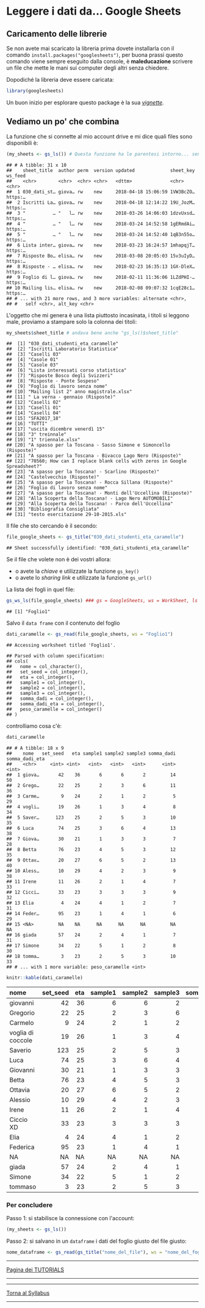Leggere i dati da... Google Sheets
================

Caricamento delle librerie
--------------------------

Se non avete mai scaricato la libreria prima dovete installarla con il comando `install.packages("googlesheets")`, per buona prassi questo comando viene sempre eseguito dalla console, è **maleducazione** scrivere un file che mette le mani sui computer degli altri senza chiedere.

Dopodiché la libreria deve essere caricata:

``` r
library(googlesheets)
```

Un buon inizio per esplorare questo package è la sua [*vignette*](https://cran.r-project.org/web/packages/googlesheets/vignettes/basic-usage.html).

Vediamo un po' che combina
--------------------------

La funzione che si connette al mio account drive e mi dice quali files sono disponibili è:

``` r
(my_sheets <- gs_ls()) # Questa funzione ha le parentesi intorno... senza non funziona...
```

    ## # A tibble: 31 x 10
    ##    sheet_title  author perm  version updated             sheet_key ws_feed
    ##    <chr>        <chr>  <chr> <chr>   <dttm>              <chr>     <chr>  
    ##  1 030_dati_st… giova… rw    new     2018-04-18 15:06:59 1VW3BcZO… https:…
    ##  2 Iscritti La… giova… rw    new     2018-04-18 12:14:22 19U_JozM… https:…
    ##  3 "          … "   l… rw    new     2018-03-26 14:06:03 1dzvUxsd… https:…
    ##  4 "          … "   l… rw    new     2018-03-24 14:52:58 1gERmdAi… https:…
    ##  5 "          … "   l… rw    new     2018-03-24 14:52:40 1qB3n55o… https:…
    ##  6 Lista inter… giova… rw    new     2018-03-23 16:24:57 1mhapqjT… https:…
    ##  7 Risposte Bo… elisa… rw    new     2018-03-08 20:05:03 15v3uIyD… https:…
    ##  8 Risposte - … elisa… rw    new     2018-02-23 16:35:13 1GX-DleX… https:…
    ##  9 Foglio di l… giova… rw    new     2018-02-11 11:36:06 1LZdPHI-… https:…
    ## 10 Mailing lis… elisa… rw    new     2018-02-08 09:07:32 1cqE28c1… https:…
    ## # ... with 21 more rows, and 3 more variables: alternate <chr>,
    ## #   self <chr>, alt_key <chr>

L'oggetto che mi genera è una lista piuttosto incasinata, i titoli si leggono male, proviamo a stampare solo la colonna dei titoli:

``` r
my_sheets$sheet_title # andava bene anche "gs_ls()$sheet_title"
```

    ##  [1] "030_dati_studenti_eta_caramelle"                                       
    ##  [2] "Iscritti Laboratorio Statistica"                                       
    ##  [3] "Caselli 03"                                                            
    ##  [4] "Casole 01"                                                             
    ##  [5] "Casole 03"                                                             
    ##  [6] "Lista interessati corso statistica"                                    
    ##  [7] "Risposte Bosco degli Svizzeri"                                         
    ##  [8] "Risposte - Ponte Sospeso"                                              
    ##  [9] "Foglio di lavoro senza nome"                                           
    ## [10] "Mailing list 2° anno magistrale.xlsx"                                  
    ## [11] " La verna - gennaio (Risposte)"                                        
    ## [12] "Caselli 02"                                                            
    ## [13] "Caselli 01"                                                            
    ## [14] "Caselli 04"                                                            
    ## [15] "SFA2017_18"                                                            
    ## [16] "TUTTI"                                                                 
    ## [17] "uscita dicembre venerdì 15"                                            
    ## [18] "3° treinnale"                                                          
    ## [19] "1° triennale.xlsx"                                                     
    ## [20] "A spasso per la Toscana - Sasso Simone e Simoncello (Risposte)"        
    ## [21] "A spasso per la Toscana - Bivacco Lago Nero (Risposte)"                
    ## [22] "70560; How can I replace blank cells with zeros in Google Spreadsheet?"
    ## [23] "A spasso per la Toscana! - Scarlino (Risposte)"                        
    ## [24] "Castelvecchio (Risposte)"                                              
    ## [25] "A spasso per la Toscana! - Rocca Sillana (Risposte)"                   
    ## [26] "Foglio di lavoro senza nome"                                           
    ## [27] "A spasso per la Toscana! - Monti dell'Uccellina (Risposte)"            
    ## [28] "Alla Scoperta della Toscana! - Lago Nero AUTOMOBILI"                   
    ## [29] "Alla Scoperta della Toscana! - Parco dell'Uccellina"                   
    ## [30] "Bibliografia Consigliata"                                              
    ## [31] "testo esercitazione 29-10-2015.xls"

Il file che sto cercando è il secondo:

``` r
file_google_sheets <- gs_title("030_dati_studenti_eta_caramelle")
```

    ## Sheet successfully identified: "030_dati_studenti_eta_caramelle"

Se il file che volete non è dei vostri allora:

-   o avete la *chiave* e utilizzate la funzione `gs_key()`
-   o avete lo *sharing link* e utilizzate la funzione `gs_url()`

La lista dei fogli in quel file:

``` r
gs_ws_ls(file_google_sheets) ### gs = GoogleSheets, ws = WorkSheet, ls = LiSt
```

    ## [1] "Foglio1"

Salvo il `data frame` con il contenuto del foglio

``` r
dati_caramelle <- gs_read(file_google_sheets, ws = "Foglio1")
```

    ## Accessing worksheet titled 'Foglio1'.

    ## Parsed with column specification:
    ## cols(
    ##   nome = col_character(),
    ##   set_seed = col_integer(),
    ##   eta = col_integer(),
    ##   sample1 = col_integer(),
    ##   sample2 = col_integer(),
    ##   sample3 = col_integer(),
    ##   somma_dadi = col_integer(),
    ##   somma_dadi_eta = col_integer(),
    ##   peso_caramelle = col_integer()
    ## )

controlliamo cosa c'è:

``` r
dati_caramelle
```

    ## # A tibble: 18 x 9
    ##    nome   set_seed   eta sample1 sample2 sample3 somma_dadi somma_dadi_eta
    ##    <chr>     <int> <int>   <int>   <int>   <int>      <int>          <int>
    ##  1 giova…       42    36       6       6       2         14             50
    ##  2 Grego…       22    25       2       3       6         11             36
    ##  3 Carme…        9    24       2       1       2          5             29
    ##  4 vogli…       19    26       1       3       4          8             34
    ##  5 Saver…      123    25       2       5       3         10             35
    ##  6 Luca         74    25       3       6       4         13             38
    ##  7 Giova…       30    21       1       3       3          7             28
    ##  8 Betta        76    23       4       5       3         12             35
    ##  9 Ottav…       20    27       6       5       2         13             40
    ## 10 Aless…       10    29       4       2       3          9             38
    ## 11 Irene        11    26       2       1       4          7             33
    ## 12 Cicci…       33    23       3       3       3          9             32
    ## 13 Elia          4    24       4       1       2          7             31
    ## 14 Feder…       95    23       1       4       1          6             29
    ## 15 <NA>         NA    NA      NA      NA      NA         NA             NA
    ## 16 giada        57    24       2       4       1          7             31
    ## 17 Simone       34    22       5       1       2          8             30
    ## 18 tomma…        3    23       2       5       3         10             33
    ## # ... with 1 more variable: peso_caramelle <int>

``` r
knitr::kable(dati_caramelle)
```

| nome              |  set\_seed|  eta|  sample1|  sample2|  sample3|  somma\_dadi|  somma\_dadi\_eta|  peso\_caramelle|
|:------------------|----------:|----:|--------:|--------:|--------:|------------:|-----------------:|----------------:|
| giovanni          |         42|   36|        6|        6|        2|           14|                50|               NA|
| Gregorio          |         22|   25|        2|        3|        6|           11|                36|             2530|
| Carmelo           |          9|   24|        2|        1|        2|            5|                29|             2140|
| voglia di coccole |         19|   26|        1|        3|        4|            8|                34|             1540|
| Saverio           |        123|   25|        2|        5|        3|           10|                35|             1510|
| Luca              |         74|   25|        3|        6|        4|           13|                38|             1240|
| Giovanni          |         30|   21|        1|        3|        3|            7|                28|             1480|
| Betta             |         76|   23|        4|        5|        3|           12|                35|              970|
| Ottavia           |         20|   27|        6|        5|        2|           13|                40|             1470|
| Alessio           |         10|   29|        4|        2|        3|            9|                38|             1710|
| Irene             |         11|   26|        2|        1|        4|            7|                33|             2410|
| Ciccio XD         |         33|   23|        3|        3|        3|            9|                32|             1580|
| Elia              |          4|   24|        4|        1|        2|            7|                31|             1160|
| Federica          |         95|   23|        1|        4|        1|            6|                29|             1630|
| NA                |         NA|   NA|       NA|       NA|       NA|           NA|                NA|               NA|
| giada             |         57|   24|        2|        4|        1|            7|                31|             1310|
| Simone            |         34|   22|        5|        1|        2|            8|                30|              720|
| tommaso           |          3|   23|        2|        5|        3|           10|                33|             1380|

### Per concludere

Passo 1: si stabilisce la connessione con l'account:

``` r
(my_sheets <- gs_ls())
```

Passo 2: si salvano in un `dataframe` i dati del foglio giusto del file giusto:

``` r
nome_dataframe <- gs_read(gs_title("nome_del_file"), ws = "nome_del_foglio")
```

------------------------------------------------------------------------

[Pagina dei TUTORIALS](../../tutorials/)

------------------------------------------------------------------------

------------------------------------------------------------------------

[Torna al Syllabus](../README.md)

------------------------------------------------------------------------
